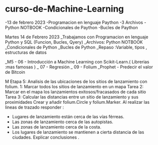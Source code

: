 # curso-de-Machine-Learning
-13 de febrero 2023
-Programacion en lenguaje Paython 
-3 Archivos 
 -Python NOTBOOK
 -Condicionales de Paython
 -Bucles de Paython
 
 
Martes 14 de Febrero 2023
_Trabajamos con Programacion en lenguaje Python y SQL (Funcion, Bucles, Qyery)
_Archivos: Python NOTBOOK
_Condicionales de Python 
_Bucles de Python
_Repaso :Variable, tipos , estructuras de datos

_M5 - 06 - Introducción a Machine Learning con Scikit-Learn.( Librerias :mas famosas )
_ 07 - Regresión
_ 09 - Folium
_Prophet - Predecir el valor de Bitcoin


M Etapa 5: Analisis de las ubicaciones de los sitios de lanzamiento con folium.
1: Marcar todos los sitios de lanzamiento en un mapa
Tarea 2: Marcar en el mapa los lanzamientos exitosos/fracasados de cada sitio
Tarea 3: Calcular las distancias entre un sitio de lanzamiento y sus proximidades
Crear y añadir folium.Circle y folium.Marker.
Al realizar las lineas de trazado responder :
* Lugares de lanzamiento están cerca de las vías férreas. 
* Las zonas de lanzamiento cerca de las autopistas. 
* Las zonas de lanzamiento cerca de la costa. 
* Los lugares de lanzamiento se mantienen a cierta distancia de las ciudades. Explicar conclusiones .

